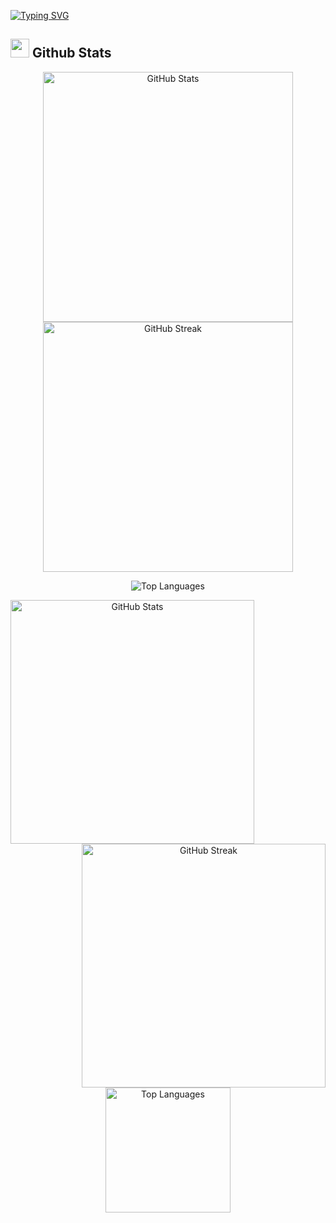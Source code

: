 [![Typing SVG](https://readme-typing-svg.demolab.com?font=Nunito&weight=20&size=35&pause=1000&color=FF3670&center=true&vCenter=true&width=900&height=120&lines=Welcome+to+my+Github+Profile!;I'm+Sebastian)](https://git.io/typing-svg)
<br>

## <img src="https://media.giphy.com/media/iY8CRBdQXODJSCERIr/giphy.gif" width="30px"> Github Stats 
<!-- 
![Sebastian's GitHub stats](https://github-readme-stats.vercel.app/api?username=SebastianVelasquezValle&show_icons=true&theme=radical)

![GitHub Streak](https://github-readme-streak-stats.herokuapp.com/?user=SebastianVelasquezValle&theme=radical&hide_border=false)

![Top Langs](https://github-readme-stats.vercel.app/api/top-langs/?username=SebastianVelasquezValle&langs_count=8&theme=radical)
-->

<p align="center">
  <img src="https://github-readme-stats.vercel.app/api?username=SebastianVelasquezValle&show_icons=true&theme=radical" alt="GitHub Stats" width="400" />
  <img src="https://github-readme-streak-stats.herokuapp.com/?user=SebastianVelasquezValle&theme=radical&hide_border=false" alt="GitHub Streak" width="400" />
</p>

<p align="center">
  <img src="https://github-readme-stats.vercel.app/api/top-langs/?username=SebastianVelasquezValle&langs_count=8&theme=radical" alt="Top Languages" />
</p>


<p align=center>
  <div align=center>
    <a href="https://github.com/SebastianVelasquezValle/SebastianVelasquezValle/tree/mains" title="Go to Source">
      <img align="left" width=390 src="https://github-readme-stats.vercel.app/api?username=SebastianVelasquezValle&show_icons=true&theme=radical" alt="GitHub Stats" />
    </a>
    <a href="https://github.com/SebastianVelasquezValle/SebastianVelasquezValle" title="Go to Source">
      <img align="right" width=390 src="https://github-readme-streak-stats.herokuapp.com/?user=SebastianVelasquezValle&theme=radical&hide_border=false" alt="GitHub Streak" />
    </a>
  </div>
  <br><br><br><br><br><br><br><br><br>
  <div align=center>
    <a href="https://github.com/SebastianVelasquezValle/SebastianVelasquezValle">
      <img height=200 align="center" src="https://github-readme-stats.vercel.app/api/top-langs/?username=SebastianVelasquezValle&langs_count=8&theme=radical" alt="Top Languages" />
    </a>
  </div>
  <br>

</p>




